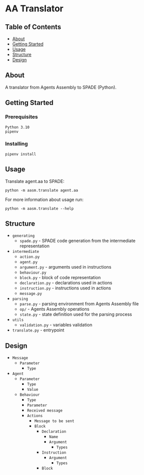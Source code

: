 # AA Translator

## Table of Contents

- [About](#about)
- [Getting Started](#getting_started)
- [Usage](#usage)
- [Structure](#structure)
- [Design](#Design)

## About <a name = "about"></a>

A translator from Agents Assembly to SPADE (Python).

## Getting Started <a name = "getting_started"></a>

### Prerequisites

```
Python 3.10
pipenv
```

### Installing

```
pipenv install
```

## Usage <a name = "usage"></a>

Translate agent.aa to SPADE:
```
python -m aasm.translate agent.aa
```

For more information about usage run:
```
python -m aasm.translate --help
```

## Structure <a name = "structure"></a>

* `generating`
    * `spade.py` - SPADE code generation from the intermediate representation
* `intermediate`
    * `action.py`
    * `agent.py`
    * `argument.py` - arguments used in instructions
    * `behaviour.py`
    * `block.py` - block of code representation
    * `declaration.py` - declarations used in actions
    * `instruction.py` - instructions used in actions
    * `message.py`
* `parsing`
    * `parse.py` - parsing environment from Agents Assembly file
    * `op/` - Agents Assembly operations
    * `state.py` - state definition used for the parsing process
* `utils`
    * `validation.py` - variables validation
* `translate.py` - entrypoint

## Design <a name = "design"></a>
* `Message`
    * `Parameter`
        * `Type`
* `Agent`
    * `Parameter`
        * `Type`
        * `Value`
    * `Behaviour`
        * `Type`
        * `Parameter`
        * `Received message`
        * `Actions`
            * `Message to be sent`
            * `Block`
                * `Declaration`
                    * `Name`
                    * `Argument`
                        * `Types`
                * `Instruction`
                    * `Argument`
                        * `Types`
                * `Block`
